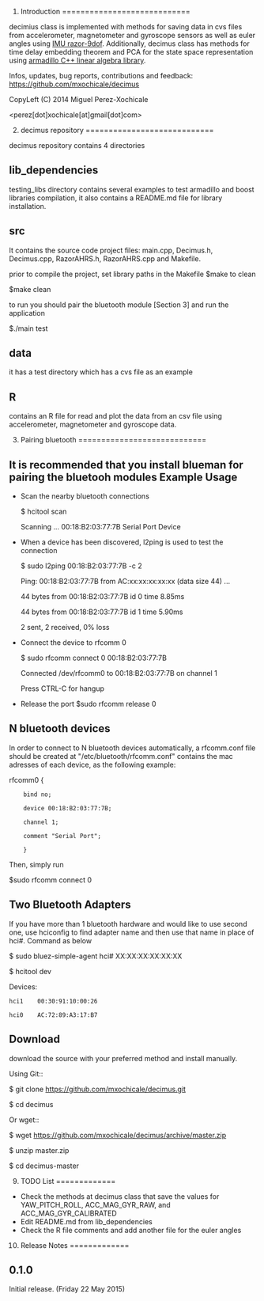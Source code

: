 
1. Introduction
============================

decimius class is implemented with methods for saving data in cvs files from
accelerometer, magnetometer and gyroscope sensors as well as euler angles 
using [IMU razor-9dof](https://github.com/ptrbrtz/razor-9dof-ahrs). Additionally, decimus class has methods for time 
delay embedding theorem and PCA for the state space representation using [armadillo C++ linear algebra library](http://arma.sourceforge.net/).

Infos, updates, bug reports, contributions and feedback: https://github.com/mxochicale/decimus

CopyLeft (C) 2014 Miguel Perez-Xochicale

<perez[dot]xochicale[at]gmail[dot]com>


2. decimus repository 
============================

decimus repository contains 4 directories

lib_dependencies
---
testing_libs directory contains several examples to test armadillo and boost libraries compilation,
it also contains a README.md file for library installation.

src
---
It contains the source code project files:
main.cpp, Decimus.h, Decimus.cpp, RazorAHRS.h, RazorAHRS.cpp and Makefile.

prior to compile the project, set library paths in the Makefile 
$make 
to clean 

$make clean

to run you should pair the bluetooth module [Section 3] and run the application

$./main test 

data
---
it has a test directory which has a cvs file as an example

R
---
contains an R file for read and plot the data from an csv file using accelerometer, magnetometer and gyroscope data.


3. Pairing bluetooth 
============================

It is recommended that you install blueman for pairing the bluetooh modules
Example Usage
--
* Scan the nearby bluetooth connections 

	$ hcitool scan 

	Scanning ...
	00:18:B2:03:77:7B	Serial Port Device

* When a device has been discovered, l2ping is used to test the connection

	$ sudo l2ping 00:18:B2:03:77:7B -c 2


	Ping: 00:18:B2:03:77:7B from AC:xx:xx:xx:xx:xx (data size 44) ...

	44 bytes from 00:18:B2:03:77:7B id 0 time 8.85ms

	44 bytes from 00:18:B2:03:77:7B id 1 time 5.90ms

	2 sent, 2 received, 0% loss

* Connect the device to rfcomm 0

	$ sudo rfcomm connect 0 00:18:B2:03:77:7B

	Connected /dev/rfcomm0 to 00:18:B2:03:77:7B on channel 1

	Press CTRL-C for hangup

* Release the port
	$sudo rfcomm release 0


N bluetooth devices
--

In order to connect to N bluetooth devices automatically, 
a rfcomm.conf file should be created at 
"/etc/bluetooth/rfcomm.conf" contains the mac adresses of each device,
as the following example:

rfcomm0 {

        bind no;

        device 00:18:B2:03:77:7B;

        channel 1;

        comment "Serial Port";

        }


Then, simply run

$sudo rfcomm connect 0


Two Bluetooth Adapters
--

If you have more than 1 bluetooth hardware and would
like to use second one, use hciconfig to find adapter name and
then use that name in place of hci#. Command as below

$ sudo bluez-simple-agent hci# XX:XX:XX:XX:XX:XX


$ hcitool dev

Devices:

	hci1	00:30:91:10:00:26

	hci0	AC:72:89:A3:17:B7





Download
---

download the source with your preferred method and install manually.

Using Git::

   $ git clone https://github.com/mxochicale/decimus.git 

   $ cd decimus

Or wget::

   $ wget https://github.com/mxochicale/decimus/archive/master.zip

   $ unzip master.zip

   $ cd decimus-master

	


9. TODO List
=============

* Check the methods at decimus class that save the values for YAW_PITCH_ROLL, ACC_MAG_GYR_RAW, and ACC_MAG_GYR_CALIBRATED
* Edit README.md from lib_dependencies
* Check the R file comments and add another file for the euler angles



10. Release Notes
=============

0.1.0 
-----
Initial release. (Friday 22 May 2015)



